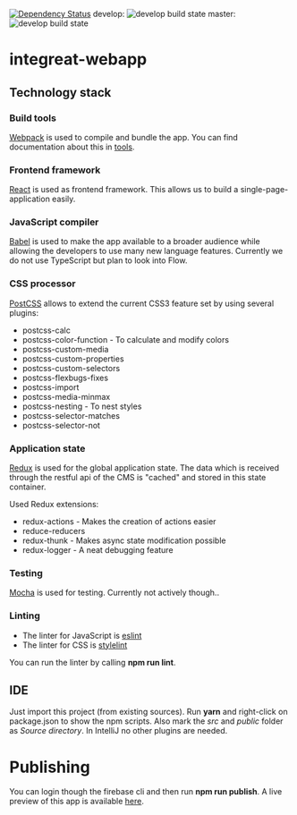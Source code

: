 [![Dependency Status](https://gemnasium.com/badges/github.com/Integreat/integreat-webapp.svg)](https://gemnasium.com/github.com/Integreat/integreat-webapp)
develop: ![develop build state](https://api.travis-ci.org/Integreat/integreat-webapp.svg?branch=develop)
master: ![develop build state](https://api.travis-ci.org/Integreat/integreat-webapp.svg?branch=master)
# integreat-webapp

## Technology stack

### Build tools
[Webpack](https://webpack.github.io/) is used to compile and bundle the app.
You can find documentation about this in [tools](tools/README.md).

### Frontend framework
[React](https://facebook.github.io/react/) is used as frontend framework.
This allows us to build a single-page-application easily.

### JavaScript compiler
[Babel](https://babeljs.io/) is used to make the app available to a broader audience while 
allowing the developers to use many new language features.
Currently we do not use TypeScript but plan to look into Flow.

### CSS processor
[PostCSS](http://postcss.org/) allows to extend the current CSS3 feature set by using several plugins:
* postcss-calc
* postcss-color-function - To calculate and modify colors
* postcss-custom-media
* postcss-custom-properties
* postcss-custom-selectors
* postcss-flexbugs-fixes
* postcss-import
* postcss-media-minmax
* postcss-nesting - To nest styles
* postcss-selector-matches
* postcss-selector-not

### Application state
[Redux](http://redux.js.org/) is used for the global application state. 
The data which is received through the restful api of the CMS is "cached" and stored in this state container.

Used Redux extensions:
* redux-actions - Makes the creation of actions easier
* reduce-reducers
* redux-thunk - Makes async state modification possible
* redux-logger - A neat debugging feature

### Testing
[Mocha](https://mochajs.org/) is used for testing. Currently not actively though..

### Linting
* The linter for JavaScript is [eslint](http://eslint.org/)
* The linter for CSS is [stylelint](https://stylelint.io/)

You can run the linter by calling **npm run lint**.

## IDE
Just import this project (from existing sources). Run **yarn** and right-click on package.json to show the npm scripts. 
Also mark the *src* and *public* folder as *Source directory*. In IntelliJ no other plugins are needed. 


# Publishing

You can login though the firebase cli and then run **npm run publish**.
A live preview of this app is available [here](https://integreat-1173.firebaseapp.com/).
